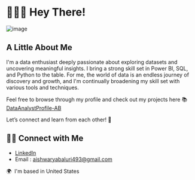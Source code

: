 # 🙋🏻‍♀️ Hey There!

![image](https://github.com/user-attachments/assets/f991934c-1b9e-4b39-9035-027eef047b77)


## A Little About Me

I'm a data enthusiast deeply passionate about exploring datasets and uncovering meaningful insights. I bring a strong skill set in Power BI, SQL, and Python to the table. For me, the world of data is an endless journey of discovery and growth, and I'm continually broadening my skill set with various tools and techniques.

Feel free to browse through my profile and check out my projects here 📚 [DataAnalystProfile-AB](https://github.com/AishwaryaBaluri/DataAnalystProfile-AB)

Let’s connect and learn from each other! 🙌

## 👋🏻 Connect with Me

- [LinkedIn](https://www.linkedin.com/in/aishwaryabaluri1410/)
- Email : aishwaryabaluri493@gmail.com

🌍  I'm based in United States
